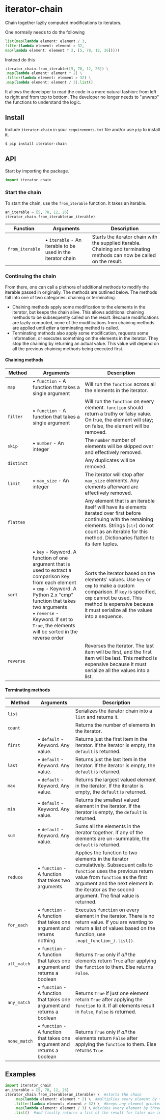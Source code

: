 # iterator-chain
Chain together lazily computed modifications to iterators.

One normally needs to do the following
```python
list(map(lambda element: element / 3,
filter(lambda element: element > 32,
map(lambda element: element * 2, [5, 78, 12, 26]))))
```

Instead do this
```python
iterator_chain.from_iterable([5, 78, 12, 26]) \
.map(lambda element: element * 2) \
.filter(lambda element: element > 32) \
.map(lambda element: element / 3).list()
```

It allows the developer to read the code in a more natural fashion: from left to right and from top to bottom.  The
developer no longer needs to "unwrap" the functions to understand the logic.

## Install
Include `iterator-chain` in your `requirements.txt` file and/or use `pip` to install it.
```bash
$ pip install iterator-chain
```

## API
Start by importing the package.
```python
import iterator_chain
```

### Start the chain
To start the chain, use the `from_iterable` function.  It takes an iterable.
```python
an_iterable = [5, 78, 12, 26]
iterator_chain.from_iterable(an_iterable)
```

| Function | Arguments | Description | 
| --- | --- | --- |
| `from_iterable` | • `iterable` - An iterable to be used in the iterator chain | Starts the iterator chain with the supplied iterable.  Chaining and terminating methods can now be called on the result. |


### Continuing the chain
From there, one can call a plethora of additional methods to modify the iterable passed in originally.  The methods are
outlined below.  The methods fall into one of two categories: chaining or terminating.

- Chaining methods apply some modification to the elements in the iterator, but keeps the chain alive.
This allows additional chaining methods to be subsequently called on the result.
Because modifications are lazily computed, none of the modifications from chaining methods are applied until _after_ a terminating method is
called.
- Terminating methods also apply some modification, requests some information, or executes something on the elements in the iterator.  They stop the chaining by returning
an actual value.  This value will depend on all the previous chaining methods being executed first.

#### Chaining methods
| Method | Arguments | Description | 
| --- | --- | --- |
| `map` | • `function` - A function that takes a single argument | Will run the `function` across all the elements in the iterator. |
| `filter` | • `function` - A function that takes a single argument | Will run the `function` on every element.  `function` should return a truthy or falsy value.  On true, the element will stay; on false, the element will be removed. |
| `skip` | • `number` - An integer | The `number` number of elements will be skipped over and effectively removed. |
| `distinct` |  | Any duplicates will be removed. |
| `limit` | • `max_size` - An integer | The iterator will stop after `max_size` elements.  Any elements afterward are effectively removed. |
| `flatten` |  | Any element that is an iterable itself will have its elements iterated over first before continuing with the remaining elements.  Strings (`str`) do not count as an iterable for this method.  Dictionaries flatten to its item tuples. |
| `sort` | • `key` - Keyword.  A function of one argument that is used to extract a comparison key from each element<br/>• `cmp` - Keyword.  A Python 2.x "cmp" function that takes two arguments<br/>• `reverse` - Keyword.  If set to `True`, the elements will be sorted in the reverse order | Sorts the iterator based on the elements' values.  Use `key` or `cmp` to make a custom comparison.  If `key` is specified, `cmp` cannot be used.  This method is expensive because it must serialize all the values into a sequence. |
| `reverse` |  | Reverses the iterator.  The last item will be first, and the first item will be last.  This method is expensive because it must serialize all the values into a list. |

#### Terminating methods
| Method | Arguments | Description | 
| --- | --- | --- |
| `list` |  | Serializes the iterator chain into a `list` and returns it. |
| `count` |  | Returns the number of elements in the iterator. |
| `first` | • `default` - Keyword.  Any value. | Returns just the first item in the iterator.  If the iterator is empty, the `default` is returned. |
| `last` | • `default` - Keyword.  Any value. | Returns just the last item in the iterator.  If the iterator is empty, the `default` is returned. |
| `max` | • `default` - Keyword.  Any value. | Returns the largest valued element in the iterator.  If the iterator is empty, the `default` is returned. |
| `min` | • `default` - Keyword.  Any value. | Returns the smallest valued element in the iterator.  If the iterator is empty, the `default` is returned. |
| `sum` | • `default` - Keyword.  Any value. | Sums all the elements in the iterator together.  If any of the elements are un-summable, the `default` is returned. |
| `reduce` | • `function` - A function that takes two arguments | Applies the function to two elements in the iterator cumulatively.  Subsequent calls to `function` uses the previous return value from `function` as the first argument and the next element in the iterator as the second argument.  The final value is returned. |
| `for_each` | • `function` - A function that takes one argument and returns nothing | Executes `function` on every element in the iterator.  There is no return value.  If you are wanting to return a list of values based on the function, use `.map(_function_).list()`. |
| `all_match` | • `function` - A function that takes one argument and returns a boolean | Returns `True` only if _all_ the elements return `True` after applying the `function` to them.  Else returns `False`. |
| `any_match` | • `function` - A function that takes one argument and returns a boolean | Returns `True` if just one element return `True` after applying the `function` to it.  If all elements result in `False`, `False` is returned. |
| `none_match` | • `function` - A function that takes one argument and returns a boolean | Returns `True` only if _all_ the elements return `False` after applying the `function` to them.  Else returns `True`. |

## Examples
```python
import iterator_chain
an_iterable = [5, 78, 12, 26]
iterator_chain.from_iterable(an_iterable) \  #starts the chain
    .map(lambda element: element * 2) \  #multiplies every element by two: [10, 156, 24, 52]
    .filter(lambda element: element > 32) \  #keeps any element greater than 32: [156, 52]
    .map(lambda element: element / 3) \ #divides every element by three: [52.0, 17.333333333333332]
    .list()  #and finally returns a list of the result for later use in your application: [52.0, 17.333333333333332]
```

